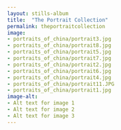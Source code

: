 ```yaml
---
layout: stills-album
title:  "The Portrait Collection"
permalink: theportraitcollection
image:
- portraits_of_china/portrait3.jpg
- portraits_of_china/portrait8.jpg
- portraits_of_china/portrait5.jpg
- portraits_of_china/portrait7.jpg
- portraits_of_china/portrait2.jpg
- portraits_of_china/portrait6.jpg
- portraits_of_china/portrait4.jpg
- portraits_of_china/portrait11.JPG
- portraits_of_china/portrait1.jpg
image-alt:
- Alt text for image 1
- Alt text for image 2
- Alt text for image 3
---
```



